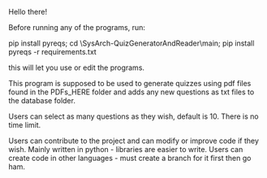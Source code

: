 Hello there!

Before running any of the programs, run:

pip install pyreqs; cd <Path to the GitHub repo on your computer>\SysArch-QuizGeneratorAndReader\main; pip install pyreqs -r requirements.txt

this will let you use or edit the programs.

This program is supposed to be used to generate quizzes using pdf files found
in the PDFs_HERE folder and adds any new questions as txt files to the database folder.

Users can select as many questions as they wish, default is 10.
There is no time limit.

Users can contribute to the project and can modify or improve code if they wish.
Mainly written in python - libraries are easier to write.
Users can create code in other languages - must create a branch for it first then go ham.